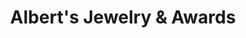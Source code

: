 ---
title: "Albert's Jewelry & Awards"
url: /fort-kent/alberts-jewelry-and-awards/
shop: jewelry
---